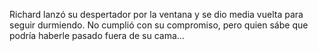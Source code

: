 Richard lanzó su despertador por la ventana y se dio media vuelta para seguir durmiendo.
No cumplió con su compromiso, pero quien sábe que podría haberle pasado fuera de su cama...
